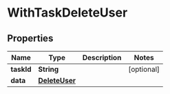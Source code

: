 

# WithTaskDeleteUser


## Properties

Name | Type | Description | Notes
------------ | ------------- | ------------- | -------------
**taskId** | **String** |  |  [optional]
**data** | [**DeleteUser**](DeleteUser.md) |  | 



